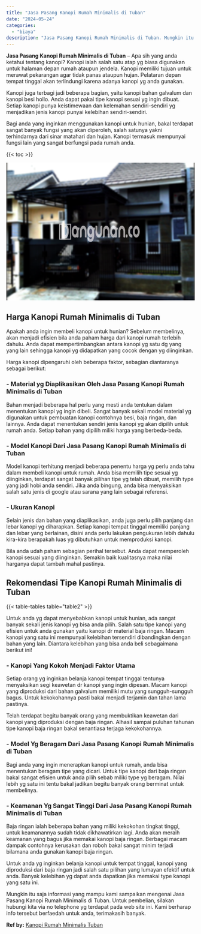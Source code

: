 ```yaml
---
title: "Jasa Pasang Kanopi Rumah Minimalis di Tuban"
date: "2024-05-24"
categories: 
  - "biaya"
description: "Jasa Pasang Kanopi Rumah Minimalis di Tuban. Mungkin itu saja informasi yang mampu kami sampaikan mengenai Jasa Pasang Kanopi Rumah Minimalis di Tuban. Untuk..."
---
```


**Jasa Pasang Kanopi Rumah Minimalis di Tuban** – Apa sih yang anda ketahui tentang kanopi? Kanopi ialah salah satu atap yg biasa digunakan untuk halaman depan rumah ataupun jendela. Kanopi memiliki tujuan untuk merawat pekarangan agar tidak panas ataupun hujan. Pelataran depan tempat tinggal akan terlindungi karena adanya kanopi yg anda gunakan.

Kanopi juga terbagi jadi beberapa bagian, yaitu kanopi bahan galvalum dan kanopi besi hollo. Anda dapat pakai tipe kanopi sesuai yg ingin dibuat. Setiap kanopi punya keistimewaan dan kelemahan sendiri-sendiri yg menjadikan jenis kanopi punyai kelebihan sendiri-sendiri.

Bagi anda yang inginkan menggunakan kanopi untuk hunian, bakal terdapat sangat banyak fungsi yang akan diperoleh, salah satunya yakni terhindarnya dari sinar matahari dan hujan. Kanopi termasuk mempunyai fungsi lain yang sangat berfungsi pada rumah anda.

{{< toc >}}

![Jasa Pasang Kanopi Rumah Minimalis di Tuban](/images/harga-kanopi-minimalis-50.png)

## Harga Kanopi Rumah Minimalis di Tuban

Apakah anda ingin membeli kanopi untuk hunian? Sebelum membelinya, akan menjadi efisien bila anda paham harga dari kanopi rumah terlebih dahulu. Anda dapat mempertimbangkan antara kanopi yg satu dg yang yang lain sehingga kanopi yg didapatkan yang cocok dengan yg diinginkan.

Harga kanopi dipengaruhi oleh beberapa faktor, sebagian diantaranya sebagai berikut:

### \- Material yg Diaplikasikan Oleh Jasa Pasang Kanopi Rumah Minimalis di Tuban

Bahan menjadi beberapa hal perlu yang mesti anda tentukan dalam menentukan kanopi yg ingin dibeli. Sangat banyak sekali model material yg digunakan untuk pembuatan kanopi contohnya besi, baja ringan, dan lainnya. Anda dapat menentukan sendiri jenis kanopi yg akan dipilih untuk rumah anda. Setiap bahan yang dipilih miliki harga yang berbeda-beda.

### \- Model Kanopi Dari Jasa Pasang Kanopi Rumah Minimalis di Tuban

Model kanopi terhitung menjadi beberapa penentu harga yg perlu anda tahu dalam membeli kanopi untuk rumah. Anda bisa memilih tipe sesuai yg diinginkan, terdapat sangat banyak pilihan tipe yg telah dibuat, memilih type yang jadi hobi anda sendiri. Jika anda bingung, anda bisa menyaksikan salah satu jenis di google atau sarana yang lain sebagai referensi.

### \- Ukuran Kanopi

Selain jenis dan bahan yang diaplikasikan, anda juga perlu pilih panjang dan lebar kanopi yg diharapkan. Setiap kanopi tempat tinggal memiliki panjang dan lebar yang berlainan, disini anda perlu lakukan pengukuran lebih dahulu kira-kira berapakah luas yg dibutuhkan untuk memproduksi kanopi.

Bila anda udah paham sebagian perihal tersebut. Anda dapat memperoleh kanopi sesuai yang diinginkan. Semakin baik kualitasnya maka nilai harganya dapat tambah mahal pastinya.

## Rekomendasi Tipe Kanopi Rumah Minimalis di Tuban

{{< table-tables table="table2" >}}

Untuk anda yg dapat menyebabkan kanopi untuk hunian, ada sangat banyak sekali jenis kanopi yg bisa anda pilih. Salah satu tipe kanopi yang efisien untuk anda gunakan yaitu kanopi dr material baja ringan. Macam kanopi yang satu ini mempunyai kelebihan tersendiri dibandingkan dengan bahan yang lain. Diantara kelebihan yang bisa anda beli sebagaimana berikut ini!

### \- Kanopi Yang Kokoh Menjadi Faktor Utama

Setiap orang yg inginkan belanja kanopi tempat tinggal tentunya menyaksikan segi keawetan dr kanopi yang ingin dipesan. Macam kanopi yang diproduksi dari bahan galvalum memiliki mutu yang sungguh-sungguh bagus. Untuk kekokohannya pasti bakal menjadi terjamin dan tahan lama pastinya.

Telah terdapat begitu banyak orang yang membuktikan keawetan dari kanopi yang diproduksi dengan baja ringan. Alhasil sampai puluhan tahunan tipe kanopi baja ringan bakal senantiasa terjaga kekokohannya.

### \- Model Yg Beragam Dari Jasa Pasang Kanopi Rumah Minimalis di Tuban

Bagi anda yang ingin menerapkan kanopi untuk rumah, anda bisa menentukan beragam tipe yang dicari. Untuk tipe kanopi dari baja ringan bakal sangat efisien untuk anda pilih sebab miliki type yg beragam. Nilai lebih yg satu ini tentu bakal jadikan begitu banyak orang berminat untuk membelinya.

### \- Keamanan Yg Sangat Tinggi Dari Jasa Pasang Kanopi Rumah Minimalis di Tuban

Baja ringan ialah beberapa bahan yang miliki kekokohan tingkat tinggi, untuk keamanannya sudah tidak dikhawatirkan lagi. Anda akan meraih keamanan yang bagus jika memakai kanopi baja ringan. Berbagai macam dampak contohnya kerusakan dan roboh bakal sangat minim terjadi bilamana anda gunakan kanopi baja ringan.

Untuk anda yg inginkan belanja kanopi untuk tempat tinggal, kanopi yang diproduksi dari baja ringan jadi salah satu pilihan yang lumayan efektif untuk anda. Banyak kelebihan yg dapat anda dapatkan jika memakai type kanopi yang satu ini.

Mungkin itu saja informasi yang mampu kami sampaikan mengenai Jasa Pasang Kanopi Rumah Minimalis di Tuban. Untuk pembelian, silakan hubungi kita via no telephone yg terdapat pada web site ini. Kami berharap info tersebut berfaedah untuk anda, terimakasih banyak.

**Ref by:**  [Kanopi Rumah Minimalis Tuban](https://id.wikipedia.org/wiki/Kanopi)

